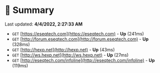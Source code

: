 # 📖 Summary
Last updated: **4/4/2022, 2:27:33 AM**

- `GET` [https://eseqtech.com](https://eseqtech.com) - **Up** (241ms)
- `GET` [http://forum.eseqtech.com](http://forum.eseqtech.com) - **Up** (328ms)
- `GET` [http://hexp.net](http://hexp.net) - **Up** (43ms)
- `GET` [http://ws.hexp.net](http://ws.hexp.net) - **Up** (27ms)
- `GET` [http://eseqtech.com/infoline](http://eseqtech.com/infoline) - **Up** (119ms)
